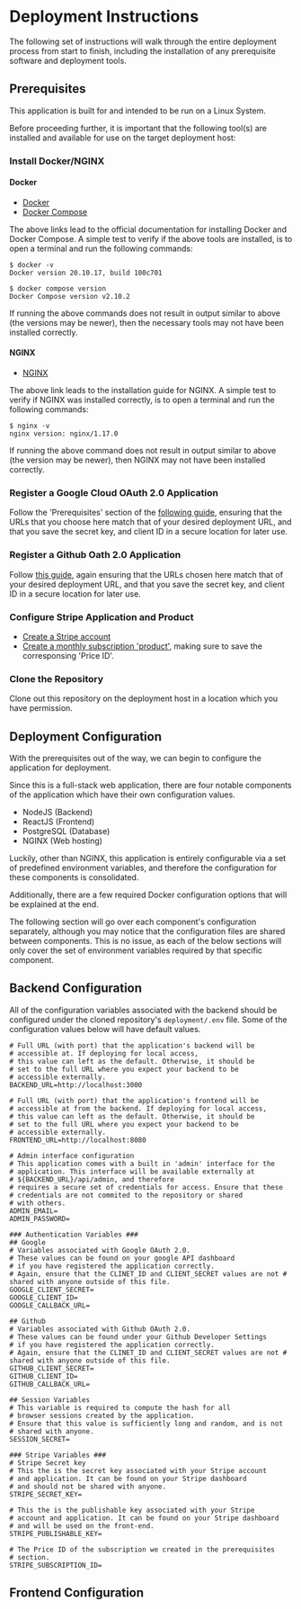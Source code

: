 # Deployment Instructions
The following set of instructions will walk through the entire deployment process from start to finish, including the installation of any prerequisite software and deployment tools.

## Prerequisites

This application is built for and intended to be run on a Linux System.

Before proceeding further, it is important that the following tool(s) are installed and available for use on the target deployment host:

### Install Docker/NGINX

#### Docker
- [Docker](https://docs.docker.com/get-docker/)
- [Docker Compose](https://docs.docker.com/compose/install/linux/#install-the-plugin-manually)

The above links lead to the official documentation for installing Docker and Docker Compose. A simple test to verify if the above tools are installed, is to open a terminal and run the following commands:
```
$ docker -v
Docker version 20.10.17, build 100c701

$ docker compose version
Docker Compose version v2.10.2
```
If running the above commands does not result in output similar to above (the versions may be newer), then the necessary tools may not have been installed correctly.

#### NGINX
- [NGINX](https://www.nginx.com/resources/wiki/start/topics/tutorials/install/)

The above link leads to the installation guide for NGINX. A simple test to verify if NGINX was installed correctly, is to open a terminal and run the following commands:
```
$ nginx -v
nginx version: nginx/1.17.0
```
If running the above command does not result in output similar to above (the version may be newer), then NGINX may not have been installed correctly.

### Register a Google Cloud OAuth 2.0 Application
Follow the 'Prerequisites' section of the [following guide](https://developers.google.com/identity/protocols/oauth2/javascript-implicit-flow), ensuring that the URLs that you choose here match that of your desired deployment URL, and that you save the secret key, and client ID in a secure location for later use.

### Register a Github Oath 2.0 Application
Follow [this guide](https://docs.github.com/en/developers/apps/building-oauth-apps/creating-an-oauth-app), again ensuring that the URLs chosen here match that of your desired deployment URL, and that you save the secret key, and client ID in a secure location for later use.

### Configure Stripe Application and Product
- [Create a Stripe account](https://dashboard.stripe.com/register) 
- [Create a monthly subscription 'product'](https://stripe.com/docs/billing/subscriptions/build-subscriptions?ui=checkout#create-pricing-model), making sure to save the corresponsing 'Price ID'.

### Clone the Repository
Clone out this repository on the deployment host in a location which you have permission.

## Deployment Configuration
With the prerequisites out of the way, we can begin to configure the application for deployment. 

Since this is a full-stack web application, there are four notable components of the application which have their own configuration values.
- NodeJS (Backend)
- ReactJS (Frontend)
- PostgreSQL (Database)
- NGINX (Web hosting)

Luckily, other than NGINX, this application is entirely configurable via a set of predefined environment variables, and therefore the configuration for these components is consolidated. 

Additionally, there are a few required Docker configuration options that will be explained at the end.
 
The following section will go over each component's configuration separately, although you may notice that the configuration files are shared between components. This is no issue, as each of the below sections will only cover the set of environment variables required by that specific component.

## Backend Configuration
All of the configuration variables associated with the backend should be configured under the cloned repository's `deployment/.env` file. Some of the configuration values below will have default values.
```
# Full URL (with port) that the application's backend will be
# accessible at. If deploying for local access,
# this value can left as the default. Otherwise, it should be
# set to the full URL where you expect your backend to be
# accessible externally.
BACKEND_URL=http://localhost:3000

# Full URL (with port) that the application's frontend will be
# accessible at from the backend. If deploying for local access,
# this value can left as the default. Otherwise, it should be
# set to the full URL where you expect your backend to be
# accessible externally.
FRONTEND_URL=http://localhost:8080

# Admin interface configuration
# This application comes with a built in 'admin' interface for the
# application. This interface will be available externally at 
# ${BACKEND_URL}/api/admin, and therefore
# requires a secure set of credentials for access. Ensure that these
# credentials are not commited to the repository or shared 
# with others.
ADMIN_EMAIL=
ADMIN_PASSWORD=

### Authentication Variables ###
## Google
# Variables associated with Google OAuth 2.0. 
# These values can be found on your google API dashboard 
# if you have registered the application correctly. 
# Again, ensure that the CLINET_ID and CLIENT_SECRET values are not # shared with anyone outside of this file.
GOOGLE_CLIENT_SECRET=
GOOGLE_CLIENT_ID=
GOOGLE_CALLBACK_URL=

## Github
# Variables associated with Github OAuth 2.0. 
# These values can be found under your Github Developer Settings 
# if you have registered the application correctly. 
# Again, ensure that the CLINET_ID and CLIENT_SECRET values are not # shared with anyone outside of this file.
GITHUB_CLIENT_SECRET=
GITHUB_CLIENT_ID=
GITHUB_CALLBACK_URL=

## Session Variables
# This variable is required to compute the hash for all 
# browser sessions created by the application.
# Ensure that this value is sufficiently long and random, and is not
# shared with anyone.
SESSION_SECRET=

### Stripe Variables ###
# Stripe Secret key 
# This the is the secret key associated with your Stripe account
# and application. It can be found on your Stripe dashboard
# and should not be shared with anyone.
STRIPE_SECRET_KEY=

# This the is the publishable key associated with your Stripe 
# account and application. It can be found on your Stripe dashboard
# and will be used on the front-end.
STRIPE_PUBLISHABLE_KEY=

# The Price ID of the subscription we created in the prerequisites
# section.
STRIPE_SUBSCRIPTION_ID=
```

## Frontend Configuration
